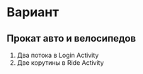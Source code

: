 # Вариант 
## Прокат авто и велосипедов
1) Два потока в Login Activity
2) Две корутины в Ride Activity
